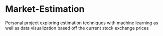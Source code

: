 # Market-Estimation
Personal project exploring estimation techniques with machine learning as well as data visualization based off the current stock exchange prices
